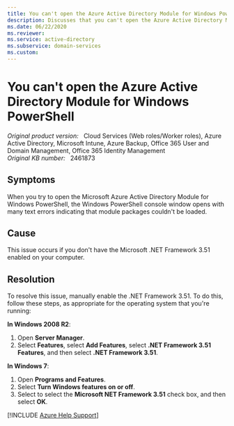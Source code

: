 ```yaml
---
title: You can't open the Azure Active Directory Module for Windows PowerShell
description: Discusses that you can't open the Azure Active Directory Module for Windows PowerShell because the .NET Framework 3.51 is not enabled on the computer. A resolution is provided to enable the .NET Framework 3.51.
ms.date: 06/22/2020
ms.reviewer: 
ms.service: active-directory
ms.subservice: domain-services
ms.custom:
---
```

# You can't open the Azure Active Directory Module for Windows PowerShell

_Original product version:_ &nbsp; Cloud Services (Web roles/Worker roles), Azure Active Directory, Microsoft Intune, Azure Backup, Office 365 User and Domain Management, Office 365 Identity Management  
_Original KB number:_ &nbsp; 2461873

## Symptoms

When you try to open the Microsoft Azure Active Directory Module for Windows PowerShell, the Windows PowerShell console window opens with many text errors indicating that module packages couldn't be loaded.

## Cause

This issue occurs if you don't have the Microsoft .NET Framework 3.51 enabled on your computer.

## Resolution

To resolve this issue, manually enable the .NET Framework 3.51. To do this, follow these steps, as appropriate for the operating system that you're running:

**In Windows 2008 R2**:

1. Open **Server Manager**.
2. Select **Features**, select **Add Features**, select **.NET Framework 3.51 Features**, and then select **.NET Framework 3.51**.

**In Windows 7**:

1. Open **Programs and Features**.
2. Select **Turn Windows features on or off**.
3. Select to select the **Microsoft NET Framework 3.51** check box, and then select **OK**.

[!INCLUDE [Azure Help Support](../../includes/azure-help-support.md)]
